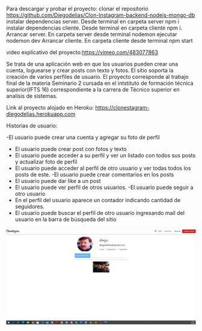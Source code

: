 Para descargar y probar el proyecto:
clonar el repositorio https://github.com/Diegodelias/Clon-Instagram-backend-nodejs-mongo-db
instalar dependencias server. Desde terminal en carpeta server npm i
instalar dependencias cliente. Desde terminal en carpeta cliente npm i.
Arrancar server. En carpeta server desde terminal nodemon ejecutar nodemon dev
Arrancar cliente. En carpeta cliente desde terminal npm start

video explicativo del proyecto:https://vimeo.com/483077863



Se trata de una aplicación  web en que los usuarios pueden crear una cuenta, loguearse y crear posts
con texto y fotos. El sitio soporta la creación de varios perfiles de usuario. El proyecto corresponde al 
trabajo final de la materia Seminario 2 cursada en el intstituto de formación técnica superior(IFTS 16)
correspondiente a la carrera de Técnico superior en analisis de sistemas.

Link al proyecto alojado en Heroku: https://clonestagram-diegodelias.herokuapp.com

Historias de usuario:


-El usuario puede crear una cuenta y agregar su foto de perfil
- El usuario puede crear post con fotos y texto
- El usuario puede acceder a su perfil y ver un listado con todos sus posts y actualizar foto de
perfil
- El usuario puede acceder al perfil de otro usuario y ver todas todos los posts de este.
-El usuario puede crear comentarios en los posts
- El usuario puede dar like a un post
- El usuario puede ver perfil de otros usuarios.
-El usuario puede seguir a otro usuario
- En el perfil del usuario aparece un contador indicando cantidad de seguidores.
- El usuario puede buscar el perfil de otro usuario ingresando mail del usuario en la barra de
búsqueda del sitio


![](fotos/3.jpg)
